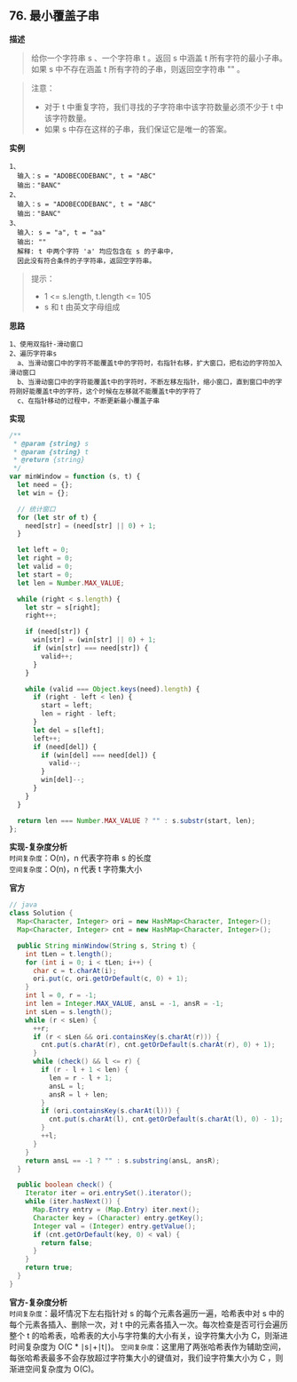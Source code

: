 ## 76. 最小覆盖子串

**描述**

> 给你一个字符串 s 、一个字符串 t 。返回 s 中涵盖 t 所有字符的最小子串。如果 s 中不存在涵盖 t 所有字符的子串，则返回空字符串 "" 。

> 注意：
>
> - 对于 t 中重复字符，我们寻找的子字符串中该字符数量必须不少于 t 中该字符数量。
> - 如果 s 中存在这样的子串，我们保证它是唯一的答案。

**实例**

```
1、
  输入：s = "ADOBECODEBANC", t = "ABC"
  输出："BANC"
2、
  输入：s = "ADOBECODEBANC", t = "ABC"
  输出："BANC"
3、
  输入: s = "a", t = "aa"
  输出: ""
  解释: t 中两个字符 'a' 均应包含在 s 的子串中，
  因此没有符合条件的子字符串，返回空字符串。
```

> 提示：
>
> - 1 <= s.length, t.length <= 105
> - s 和 t 由英文字母组成

**思路**

```
1、使用双指针-滑动窗口
2、遍历字符串s
  a、当滑动窗口中的字符不能覆盖t中的字符时，右指针右移，扩大窗口，把右边的字符加入滑动窗口
  b、当滑动窗口中的字符能覆盖t中的字符时，不断左移左指针，缩小窗口，直到窗口中的字符刚好能覆盖t中的字符，这个时候在左移就不能覆盖t中的字符了
  c、在指针移动的过程中，不断更新最小覆盖子串
```

**实现**

```js
/**
 * @param {string} s
 * @param {string} t
 * @return {string}
 */
var minWindow = function (s, t) {
  let need = {};
  let win = {};

  // 统计窗口
  for (let str of t) {
    need[str] = (need[str] || 0) + 1;
  }

  let left = 0;
  let right = 0;
  let valid = 0;
  let start = 0;
  let len = Number.MAX_VALUE;

  while (right < s.length) {
    let str = s[right];
    right++;

    if (need[str]) {
      win[str] = (win[str] || 0) + 1;
      if (win[str] === need[str]) {
        valid++;
      }
    }

    while (valid === Object.keys(need).length) {
      if (right - left < len) {
        start = left;
        len = right - left;
      }
      let del = s[left];
      left++;
      if (need[del]) {
        if (win[del] === need[del]) {
          valid--;
        }
        win[del]--;
      }
    }
  }

  return len === Number.MAX_VALUE ? "" : s.substr(start, len);
};
```

**实现-复杂度分析**  
`时间复杂度`：O(n)，n 代表字符串 s 的长度  
`空间复杂度`：O(n)，n 代表 t 字符集大小

**官方**

```java
// java
class Solution {
  Map<Character, Integer> ori = new HashMap<Character, Integer>();
  Map<Character, Integer> cnt = new HashMap<Character, Integer>();

  public String minWindow(String s, String t) {
    int tLen = t.length();
    for (int i = 0; i < tLen; i++) {
      char c = t.charAt(i);
      ori.put(c, ori.getOrDefault(c, 0) + 1);
    }
    int l = 0, r = -1;
    int len = Integer.MAX_VALUE, ansL = -1, ansR = -1;
    int sLen = s.length();
    while (r < sLen) {
      ++r;
      if (r < sLen && ori.containsKey(s.charAt(r))) {
        cnt.put(s.charAt(r), cnt.getOrDefault(s.charAt(r), 0) + 1);
      }
      while (check() && l <= r) {
        if (r - l + 1 < len) {
          len = r - l + 1;
          ansL = l;
          ansR = l + len;
        }
        if (ori.containsKey(s.charAt(l))) {
          cnt.put(s.charAt(l), cnt.getOrDefault(s.charAt(l), 0) - 1);
        }
        ++l;
      }
    }
    return ansL == -1 ? "" : s.substring(ansL, ansR);
  }

  public boolean check() {
    Iterator iter = ori.entrySet().iterator();
    while (iter.hasNext()) {
      Map.Entry entry = (Map.Entry) iter.next();
      Character key = (Character) entry.getKey();
      Integer val = (Integer) entry.getValue();
      if (cnt.getOrDefault(key, 0) < val) {
        return false;
      }
    }
    return true;
  }
}
```

**官方-复杂度分析**  
`时间复杂度`：最坏情况下左右指针对 s 的每个元素各遍历一遍，哈希表中对 s 中的每个元素各插入、删除一次，对 t 中的元素各插入一次。每次检查是否可行会遍历整个 t 的哈希表，哈希表的大小与字符集的大小有关，设字符集大小为 C，则渐进时间复杂度为 O(C \* ∣s∣+∣t∣)。
`空间复杂度`：这里用了两张哈希表作为辅助空间，每张哈希表最多不会存放超过字符集大小的键值对，我们设字符集大小为 C ，则渐进空间复杂度为 O(C)。
